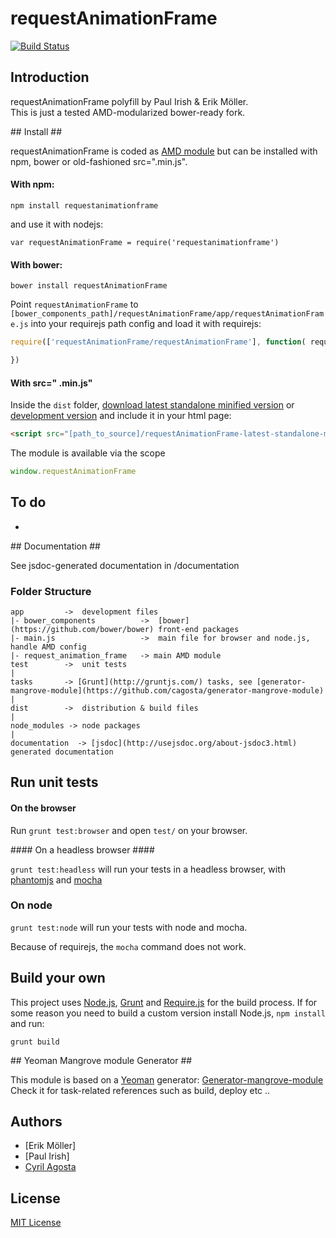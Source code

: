 # requestAnimationFrame  
[![Build Status](https://secure.travis-ci.org/cagosta/requestAnimationFrame.png?branch=master)](https://travis-ci.org/cagosta/requestAnimationFrame)


## Introduction ##

requestAnimationFrame polyfill by Paul Irish & Erik Möller.  
This is just a tested AMD-modularized bower-ready fork.  




## Install ##

requestAnimationFrame is coded as [AMD module](http://requirejs.org/docs/whyamd.html) but can be installed with npm, bower or old-fashioned src=".min.js".

#### With npm: ####

```
npm install requestanimationframe
```

and use it with nodejs: 
```
var requestAnimationFrame = require('requestanimationframe')
```

#### With bower: ####

``` 
bower install requestAnimationFrame
```

Point `requestAnimationFrame` to `[bower_components_path]/requestAnimationFrame/app/requestAnimationFrame.js` into your requirejs path config 
and load it with requirejs:  

```javascript
require(['requestAnimationFrame/requestAnimationFrame'], function( requestAnimationFrame ){

})
```


#### With src=" .min.js" ####


Inside the `dist` folder, [download latest standalone minified version](https://raw.github.com/cagosta/requestAnimationFrame/master/dist/requestAnimationFrame-latest-standalone-min.js) or [development version](https://raw.github.com/cagosta/requestAnimationFrame/master/dist/requestAnimationFrame-latest-standalone.js) and include it in your html page:

```html
<script src="[path_to_source]/requestAnimationFrame-latest-standalone-min.js%>"></script>
```

The module is available via the scope 

```javascript
window.requestAnimationFrame
```

## To do ##

*  

## Documentation ##

See jsdoc-generated documentation in /documentation  

### Folder Structure ###

    app         ->  development files
    |- bower_components          ->  [bower](https://github.com/bower/bower) front-end packages
    |- main.js                   ->  main file for browser and node.js, handle AMD config
    |- request_animation_frame   -> main AMD module
    test        ->  unit tests
    |
    tasks       -> [Grunt](http://gruntjs.com/) tasks, see [generator-mangrove-module](https://github.com/cagosta/generator-mangrove-module)
    |
    dist        ->  distribution & build files
    |
    node_modules -> node packages
    |
    documentation  -> [jsdoc](http://usejsdoc.org/about-jsdoc3.html) generated documentation 


## Run unit tests ##

#### On the browser ####

Run `grunt test:browser` and open `test/` on your browser.

#### On a headless browser ####

`grunt test:headless` will run your tests in a headless browser, with [phantomjs](http://phantomjs.org/) and [mocha](http://visionmedia.github.io/mocha/)

### On node ####

`grunt test:node` will run your tests with node and mocha.  

Because of requirejs, the `mocha` command does not work.


## Build your own ##

This project uses [Node.js](http://nodejs.org/), [Grunt](http://gruntjs.com/) and [Require.js](http://requirejs.org/docs/optimization.html) for the build process. If for some reason you need to build a custom version install Node.js, `npm install` and run:

    grunt build

## Yeoman Mangrove module Generator ##

This module is based on a [Yeoman](https://github.com/yeoman/yeoman/wiki/Getting-Started) generator: [Generator-mangrove-module](https://github.com/cagosta/generator-mangrove-module)  
Check it for task-related references such as build, deploy etc ..


## Authors ##
* [Erik Möller]  
* [Paul Irish]  
* [Cyril Agosta](https://github.com/cagosta)


## License ##

[MIT License](http://www.opensource.org/licenses/mit-license.php)


